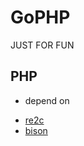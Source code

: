 # GoPHP

JUST FOR FUN


## PHP

- depend on
 * [re2c](http://re2c.org/manual/manual_go.html)
 * [bison](https://github.com/akimd/bison)
